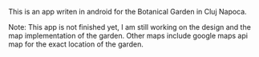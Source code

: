 This is an app writen in android for the Botanical Garden in Cluj Napoca.

Note: This app is not finished yet, I am still working on the design and the map implementation of the garden.
Other maps include google maps api map for the exact location of the garden.
